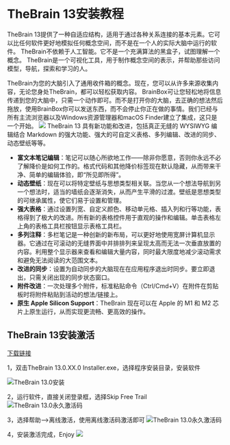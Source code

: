 # TheBrain 13安装教程

TheBrain 13提供了一种自适应结构，适用于通过各种关系连接的基本元素。它可以比任何软件更好地模拟任何概念空间，而不是在一个人的实际大脑中运行的软件。 TheBrain不依赖于人工智能。它不是一个充满算法的黑盒子，试图理解一个概念。 TheBrain是一个可视化工具，用于制作概念空间的表示，并帮助那些访问模型，导航，探索和学习的人。

TheBrain为您的大脑引入了通用收件箱的概念。现在，您可以从许多来源收集内容，无论您身处TheBrain，都可以轻松获取内容。 BrainBox可让您轻松地将信息传递到您的大脑中，只需一个动作即可。而不是打开你的大脑，去正确的想法然后拖放，使用BrainBox你可以发送东西，而不会停止你正在做的事情。我们已经与所有主流浏览器以及Windows资源管理器和macOS Finder建立了集成，这只是一个开始。
![](https://img.isharepc.com/wp-content/uploads/2021/10/thebrain13-1.jpg)
TheBrain 13 具有新功能和改进，包括真正无缝的 WYSIWYG 编辑结合 Markdown 的强大功能、强大的可自定义表格、多列编辑、改进的同步、动态壁纸等等。

-   **富文本笔记编辑**：笔记可以随心所欲地工作——除非你愿意，否则你永远不必了解降价是如何工作的。格式代码和其他降价标签现在默认隐藏，从而带来干净、简单的编辑体验，即“所见即所得”。
-   **动态壁纸**：现在可以将特定壁纸与思想类型相关联。当您从一个想法导航到另一个想法时，适当的墙纸会逐渐消失，从而产生平滑的过渡。壁纸是思想类型的可继承属性，使它们易于设置和管理。
-   **强大表格**：通过设置列宽、自定义颜色、移动单元格、插入列和行等功能，表格得到了极大的改进。所有新的表格控件用于直观的操作和编辑。单击表格左上角的表格工具栏按钮显示表格工具栏。
-   **多列注释**：多栏笔记是一种创新的新布局，可以更好地使用宽屏计算机显示器。它通过在可滚动的无缝界面中并排排列来呈现太高而无法一次垂直放置的内容。利用整个显示器来查看和编辑大量内容，同时最大限度地减少滚动需求和避免无法阅读的大范围文本。
-   **改进的同步**：设置为自动同步的大脑现在在应用程序退出时同步。要立即退出，只需关闭出现的同步状态窗口。
-  **附件改进**：一次处理多个附件，标准粘贴命令（Ctrl/Cmd+V）在附件在剪贴板时将附件粘贴到活动的想法/链接上。
-  **原生 Apple Silicon Support**：TheBrain 现在可以在 Apple 的 M1 和 M2 芯片上原生运行，从而实现更流畅、更高效的操作。

## TheBrain 13安装激活
[下载链接](https://updater.thebrain.com/files/TheBrain%2013.0.24.0%20Installer.exe)

1，双击TheBrain 13.0.XX.0 Installer.exe，选择程序安装目录，安装软件

![TheBrain 13.0安装](https://gcore.jsdelivr.net/gh/springrain1/image/img/20221214165750.png)

2，运行软件，直接关闭登录框，选择Skip Free Trail
![TheBrain 13.0永久激活码](https://gcore.jsdelivr.net/gh/springrain1/image/img/20221214165943.png)

3，选择帮助——>离线激活，使用离线激活码激活即可
![TheBrain 13.0永久激活码](https://gcore.jsdelivr.net/gh/springrain1/image/img/20221214170107.png)

4，安装激活完成，Enjoy
![](https://gcore.jsdelivr.net/gh/springrain1/image/img/20221214165508.png)